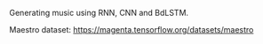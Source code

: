 Generating music using RNN, CNN and BdLSTM.

Maestro dataset:
https://magenta.tensorflow.org/datasets/maestro
